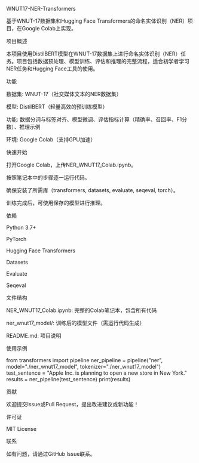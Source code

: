 WNUT17-NER-Transformers

基于WNUT-17数据集和Hugging Face Transformers的命名实体识别（NER）项目，在Google Colab上实现。

项目概述

本项目使用DistilBERT模型在WNUT-17数据集上进行命名实体识别（NER）任务。项目包括数据预处理、模型训练、评估和推理的完整流程，适合初学者学习NER任务和Hugging Face工具的使用。

功能





数据集: WNUT-17（社交媒体文本的NER数据集）



模型: DistilBERT（轻量高效的预训练模型）



功能: 数据分词与标签对齐、模型微调、评估指标计算（精确率、召回率、F1分数）、推理示例



环境: Google Colab（支持GPU加速）

快速开始





打开Google Colab，上传NER_WNUT17_Colab.ipynb。



按照笔记本中的步骤逐一运行代码。



确保安装了所需库（transformers, datasets, evaluate, seqeval, torch）。



训练完成后，可使用保存的模型进行推理。

依赖





Python 3.7+



PyTorch



Hugging Face Transformers



Datasets



Evaluate



Seqeval

文件结构





NER_WNUT17_Colab.ipynb: 完整的Colab笔记本，包含所有代码



ner_wnut17_model/: 训练后的模型文件（需运行代码生成）



README.md: 项目说明

使用示例

from transformers import pipeline
ner_pipeline = pipeline("ner", model="./ner_wnut17_model", tokenizer="./ner_wnut17_model")
test_sentence = "Apple Inc. is planning to open a new store in New York."
results = ner_pipeline(test_sentence)
print(results)

贡献

欢迎提交Issue或Pull Request，提出改进建议或新功能！

许可证

MIT License

联系

如有问题，请通过GitHub Issue联系。

